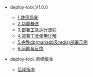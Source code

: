 * deploy-tool_V1.0.0
  * [1.使用场景](https://github.com/mianshenglee/deploy-tool/tree/master/docs/v1.0.0/1-usage-scenario)
  * [2.功能概览](./v1.0.0/2-function)
  * [3.部署工具运行流程](https://github.com/mianshenglee/deploy-tool/tree/master/docs/v1.0.0/3-run-proc)
  * [4.部署工具使用详解](https://github.com/mianshenglee/deploy-tool/tree/master/docs/v1.0.0/4-usage-detail)
  * [5.完整db(mariadb及redis)部署示例](https://github.com/mianshenglee/deploy-tool/tree/master/docs/v1.0.0/5-deployment)
  * [6.问题与反馈](https://github.com/mianshenglee/deploy-tool/tree/master/docs/v1.0.0/6-feedback)

* deploy-tool_后续版本
  * [后续版本](continue)